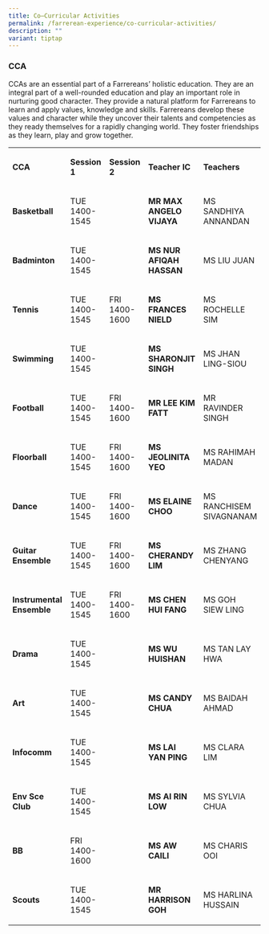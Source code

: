 ```yaml
---
title: Co–Curricular Activities
permalink: /farrerean-experience/co-curricular-activities/
description: ""
variant: tiptap
---
```

<h3>CCA</h3>
<p>CCAs are an essential part of a Farrereans’ holistic education. They are
an integral part of a well-rounded education and play an important role
in nurturing good character. They provide a natural platform for Farrereans
to learn and apply values, knowledge and skills. Farrereans develop these
values and character while they uncover their talents and competencies
as they ready themselves for a rapidly changing world. They foster friendships
as they learn, play and grow together.</p>
<p></p>
<table style="minWidth: 200px">
<colgroup>
<col>
<col>
<col>
<col>
<col>
<col>
<col>
<col>
</colgroup>
<tbody>
<tr>
<td rowspan="1" colspan="1">
<p><strong>CCA</strong>
</p>
</td>
<td rowspan="1" colspan="1">
<p><strong>Session 1</strong>
</p>
</td>
<td rowspan="1" colspan="1">
<p><strong>Session 2</strong>
</p>
</td>
<td rowspan="1" colspan="1">
<p><strong>Teacher IC</strong>
</p>
</td>
<td rowspan="1" colspan="4">
<p><strong>Teachers</strong>
</p>
</td>
</tr>
<tr>
<td rowspan="1" colspan="1">
<p><strong>Basketball</strong>
</p>
</td>
<td rowspan="1" colspan="1">
<p>TUE 1400-1545</p>
</td>
<td rowspan="1" colspan="1">
<p>&nbsp;</p>
</td>
<td rowspan="1" colspan="1">
<p><strong>MR MAX ANGELO VIJAYA</strong>
</p>
</td>
<td rowspan="1" colspan="1">
<p>MS SANDHIYA ANNANDAN</p>
</td>
<td rowspan="1" colspan="1">
<p>MS GOH SIANG LU SERENE</p>
</td>
<td rowspan="1" colspan="1">
<p>MS PEGGY TOH</p>
</td>
<td rowspan="1" colspan="1">
<p>&nbsp;</p>
</td>
</tr>
<tr>
<td rowspan="1" colspan="1">
<p><strong>Badminton</strong>
</p>
</td>
<td rowspan="1" colspan="1">
<p>TUE 1400-1545</p>
</td>
<td rowspan="1" colspan="1">
<p>&nbsp;</p>
</td>
<td rowspan="1" colspan="1">
<p><strong>MS NUR AFIQAH HASSAN</strong>
</p>
</td>
<td rowspan="1" colspan="1">
<p>MS LIU JUAN</p>
</td>
<td rowspan="1" colspan="1">
<p>&nbsp;</p>
</td>
<td rowspan="1" colspan="1">
<p>&nbsp;</p>
</td>
<td rowspan="1" colspan="1">
<p></p>
</td>
</tr>
<tr>
<td rowspan="1" colspan="1">
<p><strong>Tennis</strong>
</p>
</td>
<td rowspan="1" colspan="1">
<p>TUE 1400-1545</p>
</td>
<td rowspan="1" colspan="1">
<p>FRI 1400-1600</p>
</td>
<td rowspan="1" colspan="1">
<p><strong>MS FRANCES NIELD</strong>
</p>
</td>
<td rowspan="1" colspan="1">
<p>MS ROCHELLE SIM</p>
</td>
<td rowspan="1" colspan="1">
<p>MISS MUI YONG</p>
</td>
<td rowspan="1" colspan="1">
<p>&nbsp;</p>
</td>
<td rowspan="1" colspan="1">
<p>&nbsp;</p>
</td>
</tr>
<tr>
<td rowspan="1" colspan="1">
<p><strong>Swimming</strong>
</p>
</td>
<td rowspan="1" colspan="1">
<p>TUE 1400-1545</p>
</td>
<td rowspan="1" colspan="1">
<p>&nbsp;</p>
</td>
<td rowspan="1" colspan="1">
<p><strong>MS SHARONJIT SINGH</strong>
</p>
</td>
<td rowspan="1" colspan="1">
<p>MS JHAN LING-SIOU</p>
</td>
<td rowspan="1" colspan="1">
<p>MR JEBSEN TAN</p>
</td>
<td rowspan="1" colspan="1">
<p>&nbsp;</p>
</td>
<td rowspan="1" colspan="1">
<p>&nbsp;</p>
</td>
</tr>
<tr>
<td rowspan="1" colspan="1">
<p><strong>Football</strong>
</p>
</td>
<td rowspan="1" colspan="1">
<p>TUE 1400-1545</p>
</td>
<td rowspan="1" colspan="1">
<p>FRI 1400-1600</p>
</td>
<td rowspan="1" colspan="1">
<p><strong>MR LEE KIM FATT</strong>
</p>
</td>
<td rowspan="1" colspan="1">
<p>MR RAVINDER SINGH</p>
</td>
<td rowspan="1" colspan="1">
<p>MR MOHAMED AZRAI</p>
</td>
<td rowspan="1" colspan="1">
<p>&nbsp;</p>
</td>
<td rowspan="1" colspan="1">
<p></p>
</td>
</tr>
<tr>
<td rowspan="1" colspan="1">
<p><strong>Floorball</strong>
</p>
</td>
<td rowspan="1" colspan="1">
<p>TUE 1400-1545</p>
</td>
<td rowspan="1" colspan="1">
<p>FRI 1400-1600</p>
</td>
<td rowspan="1" colspan="1">
<p><strong>MS JEOLINITA YEO&nbsp;</strong>
</p>
</td>
<td rowspan="1" colspan="1">
<p>MS RAHIMAH MADAN</p>
</td>
<td rowspan="1" colspan="1">
<p>MS NUR AZIZAH ABDUL RAHMAN</p>
</td>
<td rowspan="1" colspan="1">
<p>MS CHUA MEI HUA</p>
</td>
<td rowspan="1" colspan="1">
<p>MS NURLIZA SAWI</p>
</td>
</tr>
<tr>
<td rowspan="1" colspan="1">
<p><strong>Dance</strong>
</p>
</td>
<td rowspan="1" colspan="1">
<p>TUE 1400-1545</p>
</td>
<td rowspan="1" colspan="1">
<p>FRI 1400-1600</p>
</td>
<td rowspan="1" colspan="1">
<p><strong>MS ELAINE CHOO</strong>
</p>
</td>
<td rowspan="1" colspan="1">
<p>MS RANCHISEM SIVAGNANAM</p>
</td>
<td rowspan="1" colspan="1">
<p>MS THAMZHAI SALVAIRAVICHANTHIRA</p>
</td>
<td rowspan="1" colspan="1">
<p>MS CHUA LAY PENG</p>
</td>
<td rowspan="1" colspan="1">
<p>&nbsp;</p>
</td>
</tr>
<tr>
<td rowspan="1" colspan="1">
<p><strong>Guitar Ensemble</strong>
</p>
</td>
<td rowspan="1" colspan="1">
<p>TUE 1400-1545</p>
</td>
<td rowspan="1" colspan="1">
<p>FRI 1400-1600</p>
</td>
<td rowspan="1" colspan="1">
<p><strong>MS CHERANDY LIM</strong>
</p>
</td>
<td rowspan="1" colspan="1">
<p>MS ZHANG CHENYANG</p>
</td>
<td rowspan="1" colspan="1">
<p>MS V POONGKODI</p>
</td>
<td rowspan="1" colspan="1">
<p>MS EUNICE CHEW</p>
</td>
<td rowspan="1" colspan="1">
<p>&nbsp;</p>
</td>
</tr>
<tr>
<td rowspan="1" colspan="1">
<p><strong>Instrumental Ensemble</strong>
</p>
</td>
<td rowspan="1" colspan="1">
<p>TUE 1400-1545</p>
</td>
<td rowspan="1" colspan="1">
<p>FRI 1400-1600</p>
</td>
<td rowspan="1" colspan="1">
<p><strong>MS CHEN HUI FANG</strong>
</p>
</td>
<td rowspan="1" colspan="1">
<p>MS GOH SIEW LING</p>
</td>
<td rowspan="1" colspan="1">
<p>MR CHU LUO JUN</p>
</td>
<td rowspan="1" colspan="1">
<p>MS TAN GEOK MEI</p>
</td>
<td rowspan="1" colspan="1">
<p>&nbsp;</p>
</td>
</tr>
<tr>
<td rowspan="1" colspan="1">
<p><strong>Drama</strong>
</p>
</td>
<td rowspan="1" colspan="1">
<p>TUE 1400-1545</p>
</td>
<td rowspan="1" colspan="1">
<p>&nbsp;</p>
</td>
<td rowspan="1" colspan="1">
<p><strong>MS WU HUISHAN</strong>
</p>
</td>
<td rowspan="1" colspan="1">
<p>MS TAN LAY HWA</p>
</td>
<td rowspan="1" colspan="1">
<p>MS V INDRANI</p>
</td>
<td rowspan="1" colspan="1">
<p>&nbsp;</p>
</td>
<td rowspan="1" colspan="1">
<p>&nbsp;</p>
</td>
</tr>
<tr>
<td rowspan="1" colspan="1">
<p><strong>Art</strong>
</p>
</td>
<td rowspan="1" colspan="1">
<p>TUE 1400-1545</p>
</td>
<td rowspan="1" colspan="1">
<p>&nbsp;</p>
</td>
<td rowspan="1" colspan="1">
<p><strong>MS CANDY CHUA</strong>
</p>
</td>
<td rowspan="1" colspan="1">
<p>MS BAIDAH AHMAD</p>
</td>
<td rowspan="1" colspan="1">
<p>MS VANESSA OH</p>
</td>
<td rowspan="1" colspan="1">
<p>MS NORIMAH KAMARI</p>
</td>
<td rowspan="1" colspan="1">
<p>&nbsp;</p>
</td>
</tr>
<tr>
<td rowspan="1" colspan="1">
<p><strong>Infocomm</strong>
</p>
</td>
<td rowspan="1" colspan="1">
<p>TUE 1400-1545</p>
</td>
<td rowspan="1" colspan="1">
<p>&nbsp;</p>
</td>
<td rowspan="1" colspan="1">
<p><strong>MS LAI YAN PING</strong>
</p>
</td>
<td rowspan="1" colspan="1">
<p>MS CLARA LIM</p>
</td>
<td rowspan="1" colspan="1">
<p>MS EVELYN ANG</p>
</td>
<td rowspan="1" colspan="1">
<p>&nbsp;</p>
</td>
<td rowspan="1" colspan="1">
<p>&nbsp;</p>
</td>
</tr>
<tr>
<td rowspan="1" colspan="1">
<p><strong>Env Sce Club</strong>
</p>
</td>
<td rowspan="1" colspan="1">
<p>TUE 1400-1545</p>
</td>
<td rowspan="1" colspan="1">
<p>&nbsp;</p>
</td>
<td rowspan="1" colspan="1">
<p><strong>MS AI RIN LOW</strong>
</p>
</td>
<td rowspan="1" colspan="1">
<p>MS SYLVIA CHUA</p>
</td>
<td rowspan="1" colspan="1">
<p>MS LEONG HIEW PING</p>
</td>
<td rowspan="1" colspan="1">
<p>&nbsp;</p>
</td>
<td rowspan="1" colspan="1">
<p>&nbsp;</p>
</td>
</tr>
<tr>
<td rowspan="1" colspan="1">
<p><strong>BB</strong>
</p>
</td>
<td rowspan="1" colspan="1">
<p>FRI 1400-1600</p>
</td>
<td rowspan="1" colspan="1">
<p>&nbsp;</p>
</td>
<td rowspan="1" colspan="1">
<p><strong>MS AW CAILI</strong>
</p>
</td>
<td rowspan="1" colspan="1">
<p>MS CHARIS OOI</p>
</td>
<td rowspan="1" colspan="1">
<p>MS PANEER SELVAM</p>
</td>
<td rowspan="1" colspan="1">
<p>&nbsp;</p>
</td>
<td rowspan="1" colspan="1">
<p>&nbsp;</p>
</td>
</tr>
<tr>
<td rowspan="1" colspan="1">
<p><strong>Scouts</strong>
</p>
</td>
<td rowspan="1" colspan="1">
<p>TUE 1400-1545</p>
</td>
<td rowspan="1" colspan="1">
<p>&nbsp;</p>
</td>
<td rowspan="1" colspan="1">
<p><strong>MR HARRISON GOH</strong>
</p>
</td>
<td rowspan="1" colspan="1">
<p>MS HARLINA HUSSAIN</p>
</td>
<td rowspan="1" colspan="1">
<p>MS MONISHA SAMDAS</p>
</td>
<td rowspan="1" colspan="1">
<p>&nbsp;</p>
</td>
<td rowspan="1" colspan="1">
<p>&nbsp;</p>
</td>
</tr>
</tbody>
</table>
<p></p>